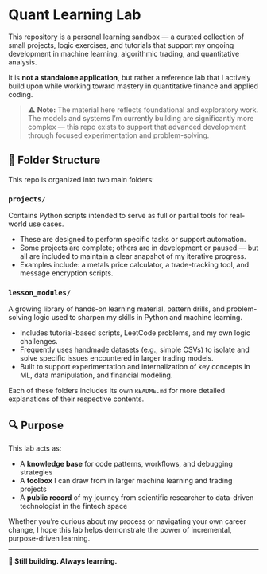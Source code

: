 # Quant Learning Lab

This repository is a personal learning sandbox — a curated collection of small projects, logic exercises, and tutorials that support my ongoing development in machine learning, algorithmic trading, and quantitative analysis.

It is **not a standalone application**, but rather a reference lab that I actively build upon while working toward mastery in quantitative finance and applied coding.

> ⚠️ **Note:** The material here reflects foundational and exploratory work. The models and systems I’m currently building are significantly more complex — this repo exists to support that advanced development through focused experimentation and problem-solving.

## 📁 Folder Structure

This repo is organized into two main folders:

### `projects/`
Contains Python scripts intended to serve as full or partial tools for real-world use cases.

- These are designed to perform specific tasks or support automation.
- Some projects are complete; others are in development or paused — but all are included to maintain a clear snapshot of my iterative progress.
- Examples include: a metals price calculator, a trade-tracking tool, and message encryption scripts.

### `lesson_modules/`
A growing library of hands-on learning material, pattern drills, and problem-solving logic used to sharpen my skills in Python and machine learning.

- Includes tutorial-based scripts, LeetCode problems, and my own logic challenges.
- Frequently uses handmade datasets (e.g., simple CSVs) to isolate and solve specific issues encountered in larger trading models.
- Built to support experimentation and internalization of key concepts in ML, data manipulation, and financial modeling.

Each of these folders includes its own `README.md` for more detailed explanations of their respective contents.

## 🔍 Purpose

This lab acts as:
- A **knowledge base** for code patterns, workflows, and debugging strategies
- A **toolbox** I can draw from in larger machine learning and trading projects
- A **public record** of my journey from scientific researcher to data-driven technologist in the fintech space

Whether you’re curious about my process or navigating your own career change, I hope this lab helps demonstrate the power of incremental, purpose-driven learning.

---

**🚀 Still building. Always learning.**
